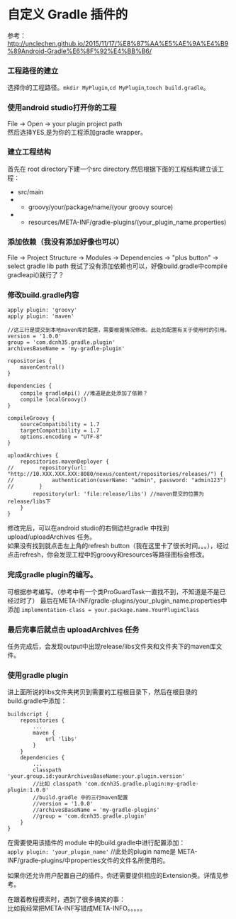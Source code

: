# 自定义 Gradle 插件的
参考：http://unclechen.github.io/2015/11/17/%E8%87%AA%E5%AE%9A%E4%B9%89Android-Gradle%E6%8F%92%E4%BB%B6/
### 工程路径的建立
选择你的工程路径。`mkdir MyPlugin`,`cd MyPlugin`,`touch build.gradle`。

### 使用android studio打开你的工程
File -> Open -> your plugin project path  
然后选择YES,是为你的工程添加gradle wrapper。

### 建立工程结构
首先在 root directory下建一个src directory.然后根据下面的工程结构建立该工程：  
* src/main
* + groovy/your/package/name/(your groovy source)
* + resources/META-INF/gradle-plugins/(your_plugin_name.properties)

### 添加依赖（我没有添加好像也可以）
File -> Project Structure -> Modules -> Dependencies -> "plus button" -> select gradle lib path
我试了没有添加依赖也可以，好像build.gradle中compile gradleapi()就行了？

### 修改build.gradle内容
```
apply plugin: 'groovy'
apply plugin: 'maven'

//这三行是提交到本地maven库的配置，需要根据情况修改。此处的配置有关于使用时的引用。
version = '1.0.0'
group = 'com.dcnh35.gradle.plugin'
archivesBaseName = 'my-gradle-plugin'

repositories {
    mavenCentral()
}

dependencies {
    compile gradleApi() //难道是此处添加了依赖？
    compile localGroovy()
}

compileGroovy {
    sourceCompatibility = 1.7
    targetCompatibility = 1.7
    options.encoding = "UTF-8"
}

uploadArchives {
    repositories.mavenDeployer {
//        repository(url: "http://10.XXX.XXX.XXX:8080/nexus/content/repositories/releases/") {
//            authentication(userName: "admin", password: "admin123")
//        }
        repository(url: 'file:release/libs') //maven提交的位置为release/libs下
    }
}
```
修改完后，可以在android studio的右侧边栏gradle 中找到 upload/uploadArchives 任务。  
如果没有找到就点击左上角的refresh button（我在这里卡了很长时间。。。），经过点击refresh，你会发现工程中的groovy和resources等路径图标会修改。

### 完成gradle plugin的编写。
可根据参考编写。（参考中有一个类ProGuardTask一直找不到，不知道是不是已经过时了）
最后在META-INF/gradle-plugins/your_plugin_name.properties中添加
`implementation-class = your.package.name.YourPluginClass`

### 最后完事后就点击 uploadArchives 任务
任务完成后，会发现output中出现release/libs文件夹和文件夹下的maven库文件。

### 使用gradle plugin
讲上面所说的libs文件夹拷贝到需要的工程根目录下，然后在根目录的build.gradle中添加：
```
buildscript {
    repositories {
        ...
        maven {
            url 'libs'
        }
    }
    dependencies {
        ...
        classpath 'your.group.id:yourArchivesBaseName:your.plugin.version' 
        //比如 classpath 'com.dcnh35.gradle.plugin:my-gradle-plugin:1.0.0'
        //build.gradle 中的三行maven配置
        //version = '1.0.0'
        //archivesBaseName = 'my-gradle-plugins'
        //group = 'com.dcnh35.gradle.plugin'
    }
}
```

在需要使用该插件的 module 中的build.gradle中进行配置添加：  
`apply plugin: 'your_plugin_name'` //此处的plugin name是 META-INF/gradle-plugins/中properties文件的文件名所使用的。

如果你还允许用户配置自己的插件。你还需要提供相应的Extension类。详情见参考。  

在跟着教程摸索时，遇到了很多搞笑的事：  
比如我经常把META-INF写错成META-INFO。。。。。